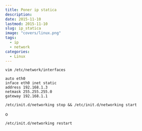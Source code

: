 ```yaml
---
title: Poner ip statica
description: 
date: 2015-11-10
lastmod: 2015-11-10
slug: ip_statica
image: "covers/linux.png"
tags:
  - ip
  - network
categories:
  - Linux
---
```



`vim /etc/network/interfaces`

```
auto eth0
inface eth0 inet static
address 192.168.1.3
netmask 255.255.255.0
gateway 192.168.1.1
```

`/etc/init.d/networking stop && /etc/init.d/networking start`

o

`/etc/init.d/networking restart`
